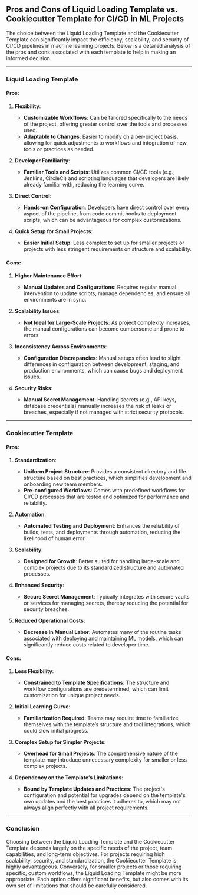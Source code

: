 ## **Pros and Cons of Liquid Loading Template vs. Cookiecutter Template for CI/CD in ML Projects**

The choice between the Liquid Loading Template and the Cookiecutter Template can significantly impact the efficiency, scalability, and security of CI/CD pipelines in machine learning projects. Below is a detailed analysis of the pros and cons associated with each template to help in making an informed decision.

---

### **Liquid Loading Template**

#### **Pros:**

1. **Flexibility**:
   - **Customizable Workflows**: Can be tailored specifically to the needs of the project, offering greater control over the tools and processes used.
   - **Adaptable to Changes**: Easier to modify on a per-project basis, allowing for quick adjustments to workflows and integration of new tools or practices as needed.

2. **Developer Familiarity**:
   - **Familiar Tools and Scripts**: Utilizes common CI/CD tools (e.g., Jenkins, CircleCI) and scripting languages that developers are likely already familiar with, reducing the learning curve.

3. **Direct Control**:
   - **Hands-on Configuration**: Developers have direct control over every aspect of the pipeline, from code commit hooks to deployment scripts, which can be advantageous for complex customizations.

4. **Quick Setup for Small Projects**:
   - **Easier Initial Setup**: Less complex to set up for smaller projects or projects with less stringent requirements on structure and scalability.

#### **Cons:**

1. **Higher Maintenance Effort**:
   - **Manual Updates and Configurations**: Requires regular manual intervention to update scripts, manage dependencies, and ensure all environments are in sync.

2. **Scalability Issues**:
   - **Not Ideal for Large-Scale Projects**: As project complexity increases, the manual configurations can become cumbersome and prone to errors.

3. **Inconsistency Across Environments**:
   - **Configuration Discrepancies**: Manual setups often lead to slight differences in configuration between development, staging, and production environments, which can cause bugs and deployment issues.

4. **Security Risks**:
   - **Manual Secret Management**: Handling secrets (e.g., API keys, database credentials) manually increases the risk of leaks or breaches, especially if not managed with strict security protocols.

---

### **Cookiecutter Template**

#### **Pros:**

1. **Standardization**:
   - **Uniform Project Structure**: Provides a consistent directory and file structure based on best practices, which simplifies development and onboarding new team members.
   - **Pre-configured Workflows**: Comes with predefined workflows for CI/CD processes that are tested and optimized for performance and reliability.

2. **Automation**:
   - **Automated Testing and Deployment**: Enhances the reliability of builds, tests, and deployments through automation, reducing the likelihood of human error.

3. **Scalability**:
   - **Designed for Growth**: Better suited for handling large-scale and complex projects due to its standardized structure and automated processes.

4. **Enhanced Security**:
   - **Secure Secret Management**: Typically integrates with secure vaults or services for managing secrets, thereby reducing the potential for security breaches.

5. **Reduced Operational Costs**:
   - **Decrease in Manual Labor**: Automates many of the routine tasks associated with deploying and maintaining ML models, which can significantly reduce costs related to developer time.

#### **Cons:**

1. **Less Flexibility**:
   - **Constrained to Template Specifications**: The structure and workflow configurations are predetermined, which can limit customization for unique project needs.

2. **Initial Learning Curve**:
   - **Familiarization Required**: Teams may require time to familiarize themselves with the template’s structure and tool integrations, which could slow initial progress.

3. **Complex Setup for Simpler Projects**:
   - **Overhead for Small Projects**: The comprehensive nature of the template may introduce unnecessary complexity for smaller or less complex projects.

4. **Dependency on the Template’s Limitations**:
   - **Bound by Template Updates and Practices**: The project's configuration and potential for upgrades depend on the template's own updates and the best practices it adheres to, which may not always align perfectly with all project requirements.

---

### **Conclusion**

Choosing between the Liquid Loading Template and the Cookiecutter Template depends largely on the specific needs of the project, team capabilities, and long-term objectives. For projects requiring high scalability, security, and standardization, the Cookiecutter Template is highly advantageous. Conversely, for smaller projects or those requiring specific, custom workflows, the Liquid Loading Template might be more appropriate. Each option offers significant benefits, but also comes with its own set of limitations that should be carefully considered.
